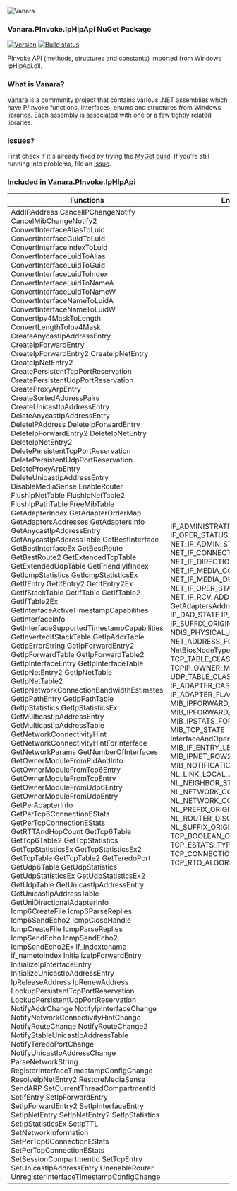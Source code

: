 ﻿![Vanara](https://raw.githubusercontent.com/dahall/Vanara/master/docs/icons/VanaraHeading.png)
### **Vanara.PInvoke.IpHlpApi NuGet Package**
[![Version](https://img.shields.io/nuget/v/Vanara.PInvoke.IpHlpApi?label=NuGet&style=flat-square)](https://github.com/dahall/Vanara/releases)
[![Build status](https://github.com/dahall/Vanara/actions/workflows/cibuild.yml/badge.svg?branch=master)](https://github.com/dahall/Vanara/actions/workflows/cibuild.yml)

PInvoke API (methods, structures and constants) imported from Windows IpHlpApi.dll.

### **What is Vanara?**

[Vanara](https://github.com/dahall/Vanara) is a community project that contains various .NET assemblies which have P/Invoke functions, interfaces, enums and structures from Windows libraries. Each assembly is associated with one or a few tightly related libraries.

### **Issues?**

First check if it's already fixed by trying the [MyGet build](https://www.myget.org/feed/Packages/vanara).
If you're still running into problems, file an [issue](https://github.com/dahall/Vanara/issues).

### **Included in Vanara.PInvoke.IpHlpApi**

Functions | Enumerations | Structures
--- | --- | ---
AddIPAddress CancelIPChangeNotify CancelMibChangeNotify2 ConvertInterfaceAliasToLuid ConvertInterfaceGuidToLuid ConvertInterfaceIndexToLuid ConvertInterfaceLuidToAlias ConvertInterfaceLuidToGuid ConvertInterfaceLuidToIndex ConvertInterfaceLuidToNameA ConvertInterfaceLuidToNameW ConvertInterfaceNameToLuidA ConvertInterfaceNameToLuidW ConvertIpv4MaskToLength ConvertLengthToIpv4Mask CreateAnycastIpAddressEntry CreateIpForwardEntry CreateIpForwardEntry2 CreateIpNetEntry CreateIpNetEntry2 CreatePersistentTcpPortReservation CreatePersistentUdpPortReservation CreateProxyArpEntry CreateSortedAddressPairs CreateUnicastIpAddressEntry DeleteAnycastIpAddressEntry DeleteIPAddress DeleteIpForwardEntry DeleteIpForwardEntry2 DeleteIpNetEntry DeleteIpNetEntry2 DeletePersistentTcpPortReservation DeletePersistentUdpPortReservation DeleteProxyArpEntry DeleteUnicastIpAddressEntry DisableMediaSense EnableRouter FlushIpNetTable FlushIpNetTable2 FlushIpPathTable FreeMibTable GetAdapterIndex GetAdapterOrderMap GetAdaptersAddresses GetAdaptersInfo GetAnycastIpAddressEntry GetAnycastIpAddressTable GetBestInterface GetBestInterfaceEx GetBestRoute GetBestRoute2 GetExtendedTcpTable GetExtendedUdpTable GetFriendlyIfIndex GetIcmpStatistics GetIcmpStatisticsEx GetIfEntry GetIfEntry2 GetIfEntry2Ex GetIfStackTable GetIfTable GetIfTable2 GetIfTable2Ex GetInterfaceActiveTimestampCapabilities GetInterfaceInfo GetInterfaceSupportedTimestampCapabilities GetInvertedIfStackTable GetIpAddrTable GetIpErrorString GetIpForwardEntry2 GetIpForwardTable GetIpForwardTable2 GetIpInterfaceEntry GetIpInterfaceTable GetIpNetEntry2 GetIpNetTable GetIpNetTable2 GetIpNetworkConnectionBandwidthEstimates GetIpPathEntry GetIpPathTable GetIpStatistics GetIpStatisticsEx GetMulticastIpAddressEntry GetMulticastIpAddressTable GetNetworkConnectivityHint GetNetworkConnectivityHintForInterface GetNetworkParams GetNumberOfInterfaces GetOwnerModuleFromPidAndInfo GetOwnerModuleFromTcp6Entry GetOwnerModuleFromTcpEntry GetOwnerModuleFromUdp6Entry GetOwnerModuleFromUdpEntry GetPerAdapterInfo GetPerTcp6ConnectionEStats GetPerTcpConnectionEStats GetRTTAndHopCount GetTcp6Table GetTcp6Table2 GetTcpStatistics GetTcpStatisticsEx GetTcpStatisticsEx2 GetTcpTable GetTcpTable2 GetTeredoPort GetUdp6Table GetUdpStatistics GetUdpStatisticsEx GetUdpStatisticsEx2 GetUdpTable GetUnicastIpAddressEntry GetUnicastIpAddressTable GetUniDirectionalAdapterInfo Icmp6CreateFile Icmp6ParseReplies Icmp6SendEcho2 IcmpCloseHandle IcmpCreateFile IcmpParseReplies IcmpSendEcho IcmpSendEcho2 IcmpSendEcho2Ex if_indextoname if_nametoindex InitializeIpForwardEntry InitializeIpInterfaceEntry InitializeUnicastIpAddressEntry IpReleaseAddress IpRenewAddress LookupPersistentTcpPortReservation LookupPersistentUdpPortReservation NotifyAddrChange NotifyIpInterfaceChange NotifyNetworkConnectivityHintChange NotifyRouteChange NotifyRouteChange2 NotifyStableUnicastIpAddressTable NotifyTeredoPortChange NotifyUnicastIpAddressChange ParseNetworkString RegisterInterfaceTimestampConfigChange ResolveIpNetEntry2 RestoreMediaSense SendARP SetCurrentThreadCompartmentId SetIfEntry SetIpForwardEntry SetIpForwardEntry2 SetIpInterfaceEntry SetIpNetEntry SetIpNetEntry2 SetIpStatistics SetIpStatisticsEx SetIpTTL SetNetworkInformation SetPerTcp6ConnectionEStats SetPerTcpConnectionEStats SetSessionCompartmentId SetTcpEntry SetUnicastIpAddressEntry UnenableRouter UnregisterInterfaceTimestampConfigChange  | IF_ADMINISTRATIVE_STATE IF_OPER_STATUS NET_IF_ACCESS_TYPE NET_IF_ADMIN_STATUS NET_IF_CONNECTION_TYPE NET_IF_DIRECTION_TYPE NET_IF_MEDIA_CONNECT_STATE NET_IF_MEDIA_DUPLEX_STATE NET_IF_OPER_STATUS NET_IF_RCV_ADDRESS_TYPE TUNNEL_TYPE GetAdaptersAddressesFlags IFTYPE IP_DAD_STATE IP_PREFIX_ORIGIN IP_SUFFIX_ORIGIN NDIS_MEDIUM NDIS_PHYSICAL_MEDIUM NET_ADDRESS_FORMAT NET_STRING NetBiosNodeType SCOPE_LEVEL TCP_TABLE_CLASS TCPIP_OWNER_MODULE_INFO_CLASS UDP_TABLE_CLASS IP_ADAPTER_CAST_FLAGS IP_ADAPTER_FLAGS MIB_IPADDRTYPE MIB_IPFORWARD_PROTO MIB_IPFORWARD_TYPE MIB_IPNET_TYPE MIB_IPSTATS_FORWARDING MIB_TCP_STATE InterfaceAndOperStatusFlags MIB_IF_ENTRY_LEVEL MIB_IF_TABLE_LEVEL MIB_IPNET_ROW2_FLAGS MIB_NOTIFICATION_TYPE NL_DAD_STATE NL_LINK_LOCAL_ADDRESS_BEHAVIOR NL_NEIGHBOR_STATE NL_NETWORK_CONNECTIVITY_COST_HINT NL_NETWORK_CONNECTIVITY_LEVEL_HINT NL_PREFIX_ORIGIN NL_ROUTE_ORIGIN NL_ROUTER_DISCOVERY_BEHAVIOR NL_SUFFIX_ORIGIN TCP_BOOLEAN_OPTIONAL TCP_ESTATS_TYPE TCP_SOFT_ERROR TCP_CONNECTION_OFFLOAD_STATE TCP_RTO_ALGORITHM SupportedFlags                                                                                                               | IO_STATUS_BLOCK IF_COUNTED_STRING IF_PHYSICAL_ADDRESS NDIS_INTERFACE_INFORMATION NET_IF_ALIAS NET_IF_RCV_ADDRESS NET_LUID NET_PHYSICAL_LOCATION MIB_IFROW IP_ADAPTER_INDEX_MAP IP_OPTION_INFORMATION HIFTIMESTAMPCHANGE INTERFACE_HARDWARE_TIMESTAMP_CAPABILITIES INTERFACE_SOFTWARE_TIMESTAMP_CAPABILITIES INTERFACE_TIMESTAMP_CAPABILITIES NET_ADDRESS_INFO TCPIP_OWNER_MODULE_BASIC_INFO TCPIP_OWNER_MODULE_BASIC_INFO_UNMGD FIXED_INFO IP_ADAPTER_ADDRESSES IP_ADAPTER_ANYCAST_ADDRESS IP_ADAPTER_DNS_SERVER_ADDRESS IP_ADAPTER_DNS_SUFFIX IP_ADAPTER_GATEWAY_ADDRESS IP_ADAPTER_INFO IP_ADAPTER_MULTICAST_ADDRESS IP_ADAPTER_PREFIX IP_ADAPTER_UNICAST_ADDRESS IP_ADAPTER_WINS_SERVER_ADDRESS IP_ADDR_STRING IP_ADDRESS_STRING IP_INTERFACE_NAME_INFO IP_PER_ADAPTER_INFO MIB_ICMP MIB_ICMP_EX MIB_IPADDRROW MIB_IPFORWARDROW MIB_IPNETROW MIB_IPSTATS MIBICMPINFO MIBICMPSTATS MIBICMPSTATS_EX IP_ADDRESS_PREFIX MIB_ANYCASTIPADDRESS_ROW MIB_IF_ROW2 MIB_IFSTACK_ROW MIB_INVERTEDIFSTACK_ROW MIB_IP_NETWORK_CONNECTION_BANDWIDTH_ESTIMATES MIB_IPFORWARD_ROW2 MIB_IPINTERFACE_ROW MIB_IPNET_ROW2 MIB_IPNET_ROW2_Unmanaged MIB_IPPATH_ROW MIB_MULTICASTIPADDRESS_ROW MIB_UNICASTIPADDRESS_ROW NL_BANDWIDTH_INFORMATION NL_INTERFACE_OFFLOAD_ROD NL_NETWORK_CONNECTIVITY_HINT TCP_ESTATS_BANDWIDTH_ROD_v0 TCP_ESTATS_BANDWIDTH_RW_v0 TCP_ESTATS_DATA_ROD_v0 TCP_ESTATS_DATA_RW_v0 TCP_ESTATS_FINE_RTT_ROD_v0 TCP_ESTATS_FINE_RTT_RW_v0 TCP_ESTATS_OBS_REC_ROD_v0 TCP_ESTATS_OBS_REC_RW_v0 TCP_ESTATS_PATH_ROD_v0 TCP_ESTATS_PATH_RW_v0 TCP_ESTATS_REC_ROD_v0 TCP_ESTATS_REC_RW_v0 TCP_ESTATS_SEND_BUFF_ROD_v0 TCP_ESTATS_SEND_BUFF_RW_v0 TCP_ESTATS_SND_CONG_ROD_v0 TCP_ESTATS_SND_CONG_ROS_v0 TCP_ESTATS_SND_CONG_RW_v0 TCP_ESTATS_SYN_OPTS_ROS_v0 MIB_TCP6ROW MIB_TCP6ROW_OWNER_MODULE MIB_TCP6ROW_OWNER_PID MIB_TCP6ROW2 MIB_TCPROW MIB_TCPROW_OWNER_MODULE MIB_TCPROW_OWNER_PID MIB_TCPROW2 MIB_TCPSTATS MIB_TCPSTATS2 MIB_UDP6ROW MIB_UDP6ROW_OWNER_MODULE MIB_UDP6ROW_OWNER_PID MIB_UDPROW MIB_UDPROW_OWNER_MODULE MIB_UDPROW_OWNER_PID MIB_UDPSTATS MIB_UDPSTATS2 NAMEDADDRESS <PhysicalAddress>e__FixedBuffer                                                                   
